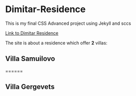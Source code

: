 # Dimitar-Residence
This is my final CSS Advanced project using Jekyll and sccs

[Link to Dimitar Residence](https://iamdimitarkolev7.github.io/residence/)

The site is about a residence which offer **2** villas: 

## Villa Samuilovo
======
## Villa Gergevets